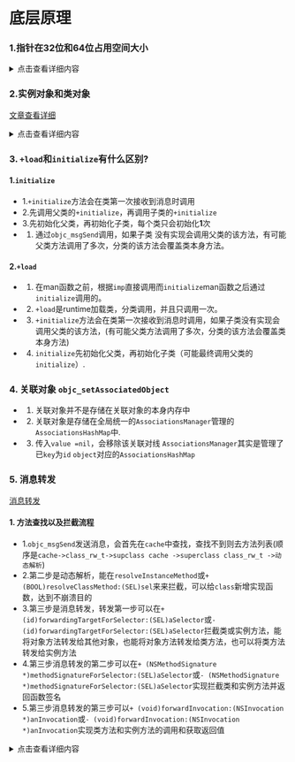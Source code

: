 # 底层原理
### 1.指针在32位和64位占用空间大小

<details>
  <summary>点击查看详细内容</summary>
**指针在32位是4字节，在64位是8字节**
[具体思路看blog](https://juejin.cn/post/6844903877960024077)

```
int main(int argc, const char * argv[]) {
	@autoreleasepool {
	    // insert code here...
		NSObject *obj=[[NSObject alloc]init];
		//获得NSobject对象实例大小
		size_t size = class_getInstanceSize(obj.class);
		//获取NSObjet指针的指向的内存大小
		//需要导入：#import <malloc/malloc.h>
		size_t size2 = malloc_size((__bridge const void *)(obj));
		NSLog(@"size:%zu size2:%zu",size,size2);
	}
	return 0;
}

// size:8 size2:16


@interface Person : NSObject
{
	@public
	int _age;//4bytes
	int _age2;//4bytes
}
@property (nonatomic,assign) int level; //4字节
@end
@implementation Person
@end

// 占用空间32字节，三个成员变量和一个指针 4+4+4+8=20,内存对齐是16的倍数，最终是32位，这32位，前20位存储了数据，后12位是默认的`0x000`.


```
> 指针是8字节，指针指向的的内存大小为16字节.
> 实例对象其实是结构体，占用的内存是16的倍数，最少是16，由于内存对齐，实际使用的内存为M,则实际分配内存为(M%16+M/16)*16。实例对象的大小不受方法影响，受实例变量影响。
>
 
</details>

### 2.实例对象和类对象
[文章查看详细](https://juejin.cn/post/6844903878656262151)
<details>
  <summary>点击查看详细内容</summary>
  
![](./media/16122528453841.jpg)


![](./media/16122530346072.jpg)


#### 1.对象的isa指向哪里？

- 1. `instance`对象的`isa`指向`class`对象
- 2.`class`对象的`isa`指向`meta-class`对象
- 3.`meta-class`对象的`isa`指向基类的`meta-class`对象
- 4.`class`和`meta-class`的内存结构一样的，只是值不一样

#### 2.OC的类信息存放在哪里？

- 1.对象方法、属性、成员变量、协议信息存放在`class`对象中
- 2.类方法存放在`meta-class`对象中
- 3.成员变量具体值存放在`instance`对象中

</details>


### 3. `+load`和`initialize`有什么区别?
#### 1.`initialize`
- 1.`+initialize`方法会在类第一次接收到消息时调用
- 2.先调用父类的`+initialize`，再调用子类的`+initialize`
- 3.先初始化父类，再初始化子类，每个类只会初始化**1**次
- 1. 通过`objc_msgSend`调用，如果子类 没有实现会调用父类的该方法，有可能父类方法调用了多次，分类的该方法会覆盖类本身方法。

#### 2.`+load`
- 1. 在man函数之前，根据`imp`直接调用而`initialize`man函数之后通过`initialize`调用的。
- 2. `+load`是runtime加载类，分类调用，并且只调用一次。
- 3. `+initialize`方法会在类第一次接收到消息时调用，如果子类没有实现会调用父类的该方法，(有可能父类方法调用了多次，分类的该方法会覆盖类本身方法)
- 4. `initialize`先初始化父类，再初始化子类（可能最终调用父类的`initialize`）.


### 4. 关联对象 `objc_setAssociatedObject`
- 1. 关联对象并不是存储在关联对象的本身内存中
- 2. 关联对象是存储在全局统一的`AssociationsManager`管理的`AssociationsHashMap`中.
- 3. 传入`value =nil`，会移除该关联对线 `AssociationsManager`其实是管理了已`key`为`id` `object`对应的`AssociationsHashMap`

### 5. 消息转发
[消息转发](https://juejin.cn/post/6844903892765900807)

#### 1. 方法查找以及拦截流程
- 1.`objc_msgSend`发送消息，会首先在`cache`中查找，查找不到则去方法列表(顺序是`cache->class_rw_t->supclass cache ->superclass class_rw_t ->动态解析`)
- 2.第二步是动态解析，能在`resolveInstanceMethod`或`+ (BOOL)resolveClassMethod:(SEL)sel`来来拦截，可以给`class`新增实现函数，达到不崩溃目的
- 3.第三步是消息转发，转发第一步可以在`+ (id)forwardingTargetForSelector:(SEL)aSelector`或`- (id)forwardingTargetForSelector:(SEL)aSelector`拦截类或实例方法，能将对象方法转发给其他对象，也能将对象方法转发给类方法，也可以将类方法转发给实例方法
- 4.第三步消息转发的第二步可以在`+ (NSMethodSignature *)methodSignatureForSelector:(SEL)aSelector`或`- (NSMethodSignature *)methodSignatureForSelector:(SEL)aSelector`实现拦截类和实例方法并返回函数签名
- 5.第三步消息转发的第三步可以`+ (void)forwardInvocation:(NSInvocation *)anInvocation`或`- (void)forwardInvocation:(NSInvocation *)anInvocation`实现类方法和实例方法的调用和获取返回值

<details>
  <summary>点击查看详细内容</summary>
  
![](./media/16122550523975.jpg)

</details>